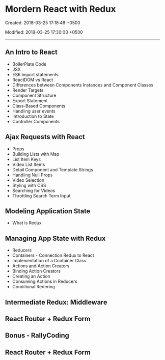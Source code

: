 # Mordern React with Redux

Created: 2018-03-25 17:18:48 +0500

Modified: 2018-03-25 17:30:03 +0500

---

## An Intro to React
-   BoilerPlate Code
-   JSX
-   ES6 import statements
-   ReactDOM vs React
-   Differences between Components Instances and Component Classes
-   Render Targets
-   Component Structure
-   Export Statement
-   Class-Based Components
-   Handling user events
-   Introduction to State
-   Controller Components

## Ajax Requests with React
-   Props
-   Building Lists with Map
-   List Item Keys
-   Video List Items
-   Detail Component and Template Strings
-   Handling Null Props
-   Video Selection
-   Styling with CSS
-   Searching for Videos
-   Throttling Search Term Input

## Modeling Application State
-   What is Redux

## Managing App State with Redux
-   Reducers
-   Containers - Connection Redux to React
-   Implementation of a Container Class
-   Actions and Action Creators
-   Binding Action Creators
-   Creating an Action
-   Consuming Actions in Reducers
-   Conditional Redering

## Intermediate Redux: Middleware

## React Router + Redux Form

## Bonus - RallyCoding

## React Router + Redux Form
